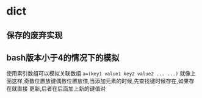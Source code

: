# dict

## 保存的废弃实现

## bash版本小于4的情况下的模拟

使用索引数组可以模拟关联数组
`a=(key1 value1 key2 value2 ... ...)`
就像上面这样,奇数位置放键偶数位置放值,当添加元素的时候,先查找键时候存在,如果存在就直接
更新,后者在后面加上新的键值对

